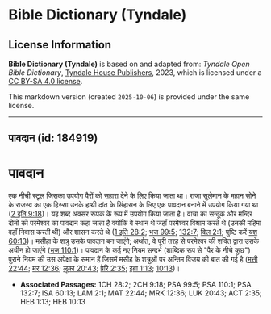 # Bible Dictionary (Tyndale)

## License Information

**Bible Dictionary (Tyndale)** is based on and adapted from: _Tyndale Open Bible Dictionary_, [Tyndale House Publishers](https://tyndaleopenresources.com/), 2023, which is licensed under a [CC BY-SA 4.0 license](https://creativecommons.org/licenses/by-sa/4.0/legalcode.en).

This markdown version (created `2025-10-06`) is provided under the same license.



--------------------------------

## पावदान (id: 184919)

पावदान
======

एक नीची स्टूल जिसका उपयोग पैरों को सहारा देने के लिए किया जाता था। राजा सुलेमान के महान सोने के राजस्‍व का एक हिस्सा उनके हाथी दांत के सिंहासन के लिए एक पावदान बनाने में उपयोग किया गया था ([2 इति 9:18](https://ref.ly/2Chr9:18))। यह शब्द अक्सर रूपक के रूप में उपयोग किया जाता है। वाचा का सन्दूक और मन्दिर दोनों को परमेश्वर का पावदान कहा जाता है क्योंकि वे स्थान थे जहाँ परमेश्वर विश्राम करते थे (उनकी महिमा वहाँ निवास करती थी) और शासन करते थे ([1 इति 28:2](https://ref.ly/1Chr28:2); [भज 99:5](https://ref.ly/Ps99:5); [132:7](https://ref.ly/Ps132:7); [विल 2:1](https://ref.ly/Lam2:1); पुष्टि करें [यश 60:13](https://ref.ly/Isa60:13))। मसीहा के शत्रु उसके पावदान बन जाएंगे; अर्थात, वे पूरी तरह से परमेश्वर की शक्ति द्वारा उसके अधीन हो जाएंगे ([भज 110:1](https://ref.ly/Ps110:1))। पावदान के कई नए नियम सन्दर्भ (शाब्दिक रूप से "पैर के नीचे कुछ") पुराने नियम की उस अपेक्षा के समान हैं जिसमें मसीह के शत्रुओं पर अन्तिम विजय की बात की गई है ([मत्ती 22:44](https://ref.ly/Matt22:44); [मर 12:36](https://ref.ly/Mark12:36); [लूका 20:43](https://ref.ly/Luke20:43); [प्रेरि 2:35](https://ref.ly/Acts2:35); [इब्रा 1:13](https://ref.ly/Heb1:13); [10:13](https://ref.ly/Heb10:13))। 

* **Associated Passages:** 1CH 28:2; 2CH 9:18; PSA 99:5; PSA 110:1; PSA 132:7; ISA 60:13; LAM 2:1; MAT 22:44; MRK 12:36; LUK 20:43; ACT 2:35; HEB 1:13; HEB 10:13

